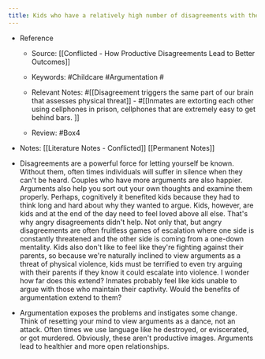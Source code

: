 ```yaml
---
title: Kids who have a relatively high number of disagreements with their parents were happier, more successful, more adapted, as long as those weren't angry disagreements. 
---
```


- Reference
	 - Source: [[Conflicted - How Productive Disagreements Lead to Better Outcomes]]

	 - Keywords: #Childcare #Argumentation #

	 - Relevant Notes: #[[Disagreement triggers the same part of our brain that assesses physical threat]] - #[[Inmates are extorting each other using cellphones in prison, cellphones that are extremely easy to get behind bars. ]]

	 - Review: #Box4

- Notes: [[Literature Notes - Conflicted]] [[Permanent Notes]]

- Disagreements are a powerful force for letting yourself be known. Without them, often times individuals will suffer in silence when they can't be heard. Couples who have more arguments are also happier. Arguments also help you sort out your own thoughts and examine them properly. Perhaps, cognitively it benefited kids because they had to think long and hard about why they wanted to argue. Kids, however, are kids and at the end of the day need to feel loved above all else. That's why angry disagreements didn't help. Not only that, but angry disagreements are often fruitless games of escalation where one side is constantly threatened and the other side is coming from a one-down mentality. Kids also don't like to feel like they're fighting against their parents, so because we're naturally inclined to view arguments as a threat of physical violence, kids must be terrified to even try arguing with their parents if they know it could escalate into violence. I wonder how far does this extend? Inmates probably feel like kids unable to argue with those who maintain their captivity. Would the benefits of argumentation extend to them? 

- Argumentation exposes the problems and instigates some change. Think of resetting your mind to view arguments as a dance, not an attack. Often times we use language like he destroyed, or eviscerated, or got murdered. Obviously, these aren't productive images. Arguments lead to healthier and more open relationships. 
